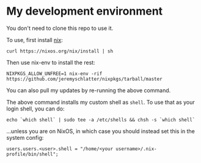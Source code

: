 # My development environment

You don't need to clone this repo to use it.

To use, first install [nix](https://nixos.org/nix/):

    curl https://nixos.org/nix/install | sh

Then use nix-env to install the rest:

    NIXPKGS_ALLOW_UNFREE=1 nix-env -rif https://github.com/jeremyschlatter/nixpkgs/tarball/master
    
You can also pull my updates by re-running the above command.

The above command installs my custom shell as `shell`. To use that as your login shell, you can do:

    echo `which shell` | sudo tee -a /etc/shells && chsh -s `which shell`
    
...unless you are on NixOS, in which case you should instead set this in the system config:

    users.users.<user>.shell = "/home/<your username>/.nix-profile/bin/shell";
